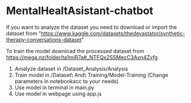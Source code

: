 # MentalHealtAsistant-chatbot
 
If you want to analyze the dataset you need to download or import the dataset from "https://www.kaggle.com/datasets/thedevastator/synthetic-therapy-conversations-dataset"

To train the model download the processed dataset from https://mega.nz/folder/ta1miR7a#_NTFQx2SSMecC3Axn4Zvfg

1) Amalyze dataset in /Dataset_Analysis/Analysis
2) Train model in /Dataset\ And\ Training/Model-Training (Change parameters in notebookacc to your needs)
3) Use model in terminal in main.py
4) Use model in webpage using app.js